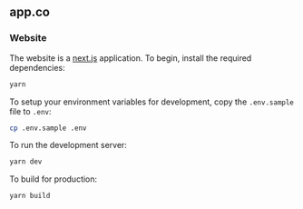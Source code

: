 app.co
----

### Website 

The website is a [next.js](https://github.com/zeit/next.js/) application. To begin, install the required dependencies:

```bash
yarn
```

To setup your environment variables for development, copy the `.env.sample` file to `.env`:

~~~bash
cp .env.sample .env
~~~

To run the development server:

```bash
yarn dev
```

To build for production:

```bash
yarn build
```